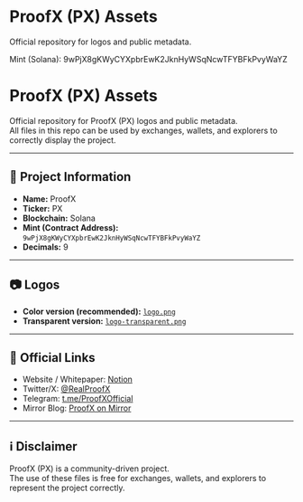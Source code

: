 # ProofX (PX) Assets
Official repository for logos and public metadata.

Mint (Solana): 9wPjX8gKWyCYXpbrEwK2JknHyWSqNcwTFYBFkPvyWaYZ
# ProofX (PX) Assets

Official repository for ProofX (PX) logos and public metadata.  
All files in this repo can be used by exchanges, wallets, and explorers to correctly display the project.  

---

## 📌 Project Information

- **Name:** ProofX  
- **Ticker:** PX  
- **Blockchain:** Solana  
- **Mint (Contract Address):** `9wPjX8gKWyCYXpbrEwK2JknHyWSqNcwTFYBFkPvyWaYZ`  
- **Decimals:** 9  

---

## 📷 Logos

- **Color version (recommended):** [`logo.png`](./logo.png)  
- **Transparent version:** [`logo-transparent.png`](./logo-transparent.png)  

---

## 🔗 Official Links

- Website / Whitepaper: [Notion](https://spotty-swoop-8d5.notion.site/ProofX-PX-24a4d02a2f828075be74f9073e03ddc9)  
- Twitter/X: [@RealProofX](https://x.com/RealProofX)  
- Telegram: [t.me/ProofXOfficial](https://t.me/ProofXOfficial)  
- Mirror Blog: [ProofX on Mirror](https://mirror.xyz/0x151A37Ec8060472F7e63e87143E08133dD5C4aD1/V3hVPfgK94A_BKtwCArQlEmp6D8t93B-387RPDRgs)  

---

## ℹ️ Disclaimer

ProofX (PX) is a community-driven project.  
The use of these files is free for exchanges, wallets, and explorers to represent the project correctly.  

